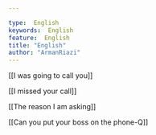 ```yaml
---

type:  English
keywords:  English
feature:  English
title: "English"
author: "ArmanRiazi"
---
```



[[I was going to call you]]

 [[I missed your call]]
 

 [[The reason I am asking]]

 [[Can you put your boss on the phone-Q]]